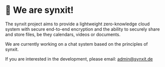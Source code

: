 # 👋 We are synxit!

The synxit project aims to provide a lightweight zero-knowledge cloud system with secure end-to-end encryption and the ability to securely share and store files, be they calendars, videos or documents. 

We are currently working on a chat system based on the principles of synxit. 

If you are interested in the development, please email: admin@synxit.de
